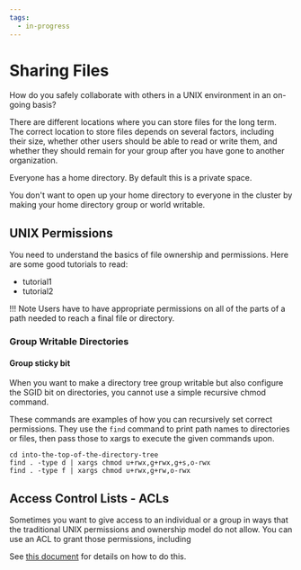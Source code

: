 ```yaml
---
tags:
  - in-progress
---
```


# Sharing Files

How do you safely collaborate with others in a UNIX environment in an on-going basis?

There are different locations where you can store files for the long term. The correct location to store files depends on several factors, including their size, whether other users should be able to read or write them, and whether they should remain for your group after you have gone to another organization.

Everyone has a home directory. By default this is a private space.

You don't want to open up your home directory to everyone in the cluster by making your home directory group or world writable.

## UNIX Permissions

You need to understand the basics of file ownership and permissions. Here are some good tutorials to read:

- tutorial1
- tutorial2

!!! Note
    Users have to have appropriate permissions on all of the parts of a path needed to reach a final file or directory.

### Group Writable Directories

#### Group sticky bit

When you want to make a directory tree group writable but also configure the SGID bit on directories, you cannot use a simple recursive chmod command. 

These commands are examples of how you can recursively set correct permissions. They use the `find` command to print path names to directories or files, then pass those to xargs to execute the given commands upon.  

```Shell
cd into-the-top-of-the-directory-tree
find . -type d | xargs chmod u+rwx,g+rwx,g+s,o-rwx
find . -type f | xargs chmod u+rwx,g+rw,o-rwx
```

## Access Control Lists - ACLs

Sometimes you want to give access to an individual or a group in ways that the traditional UNIX permissions and ownership model do not allow. You can use an ACL to grant those permissions, including 

See [this document](acl.md) for details on how to do this.
